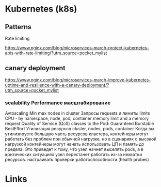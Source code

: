 # Kubernetes (k8s)


## Patterns

Rate limiting

https://www.nginx.com/blog/microservices-march-protect-kubernetes-apis-with-rate-limiting/?utm_source=pocket_mylist
## canary deployment

https://www.nginx.com/blog/microservices-march-improve-kubernetes-uptime-and-resilience-with-a-canary-deployment/?utm_source=pocket_mylist
### scalability Performance масштабирование

Avtoscaling
  Min max nodes in cluster
Запросы requests и лимиты limits CPU - by namespace, node, pod, container
memory limit and a memory request
Quality of Service (QoS) classes to the Pod:
  Guaranteed
  Burstable
  BestEffort
Утилизация ресурсов cluster, nodes, pods, container
  Когда вы утилизируете большую часть ресурсов кластера, контейнеры могут работать без проблем при обычной нагрузке, но в сценариях с высокой нагрузкой контейнеры могут начать использовать ЦП и память до предела. Это приведет к тому, что узел начнет выселять pods, а в критических ситуациях узел перестанет работать из-за нехватки ресурсов.
настраивать проверки работоспособности (health probes)


# Links
